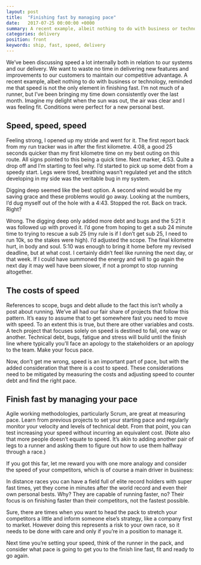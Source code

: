 ```yaml
---
layout: post
title:  "Finishing fast by managing pace"
date:   2017-07-25 00:00:00 +0000
summary: A recent example, albeit nothing to do with business or technology, to reminded me that speed is not the only element in finishing fast.
categories: delivery
position: front
keywords: ship, fast, speed, delivery
---
```

We’ve been discussing speed a lot internally both in relation to our systems and our delivery. We want to waste no time in delivering new features and improvements to our customers to maintain our competitive advantage. A recent example, albeit nothing to do with business or technology, reminded me that speed is not the only element in finishing fast.
I’m not much of a runner, but I’ve been bringing my time down consistently over the last month. Imagine my delight when the sun was out, the air was clear and I was feeling fit. Conditions were perfect for a new personal best.

## Speed, speed, speed
Feeling strong, I opened up my stride and went for it. The first report back from my run tracker was in after the first kilometre. 4:08, a good 25 seconds quicker than my first kilometre time on my best outing on this route. All signs pointed to this being a quick time.
Next marker, 4:53. Quite a drop off and I’m starting to feel why. I’d started to pick up some debt from a speedy start. Legs were tired, breathing wasn’t regulated yet and the stitch developing in my side was the veritable bug in my system.

Digging deep seemed like the best option. A second wind would be my saving grace and these problems would go away. Looking at the numbers, I’d dug myself out of the hole with a 4:43. Stopped the rot. Back on track. Right?

Wrong. The digging deep only added more debt and bugs and the 5:21 it was followed up with proved it. I’d gone from hoping to get a sub 24 minute time to trying to rescue a sub 25 (my rule is if I don’t get sub 25, I need to run 10k, so the stakes were high). I’d adjusted the scope.
The final kilometre hurt, in body and soul. 5:10 was enough to bring it home before my revised deadline, but at what cost. I certainly didn’t feel like running the next day, or that week. If I could have summoned the energy and will to go again the next day it may well have been slower, if not a prompt to stop running altogether.

## The costs of speed
References to scope, bugs and debt allude to the fact this isn’t wholly a post about running. We’ve all had our fair share of projects that follow this pattern. It’s easy to assume that to get somewhere fast you need to move with speed. To an extent this is true, but there are other variables and costs.
A tech project that focuses solely on speed is destined to fail, one way or another. Technical debt, bugs, fatigue and stress will build until the finish line where typically you’ll face an apology to the stakeholders or an apology to the team. Make your focus pace.

Now, don’t get me wrong, speed is an important part of pace, but with the added consideration that there is a cost to speed. These considerations need to be mitigated by measuring the costs and adjusting speed to counter debt and find the right pace.

## Finish fast by managing your pace
Agile working methodologies, particularly Scrum, are great at measuring pace. Learn from previous projects to set your starting pace and regularly monitor your velocity and levels of technical debt. From that point, you can test increasing your speed without incurring an equivalent cost.
(Note also that more people doesn’t equate to speed. It’s akin to adding another pair of legs to a runner and asking them to figure out how to use them halfway through a race.)

If you got this far, let me reward you with one more analogy and consider the speed of your competitors, which is of course a main driver in business:

In distance races you can have a field full of elite record holders with super fast times, yet they come in minutes after the world record and even their own personal bests. Why? They are capable of running faster, no? Their focus is on finishing faster than their competitors, not the fastest possible.

Sure, there are times when you want to head the pack to stretch your competitors a little and inform someone else’s strategy, like a company first to market. However doing this represents a risk to your own race, so it needs to be done with care and only if you’re in a position to manage it.

Next time you’re setting your speed, think of the runner in the pack, and consider what pace is going to get you to the finish line fast, fit and ready to go again.

